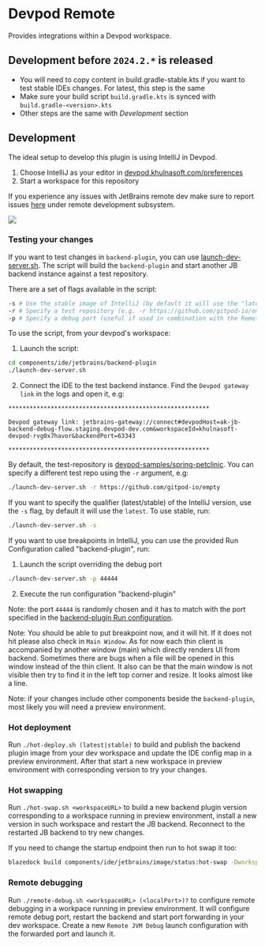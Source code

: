 # Devpod Remote

<!-- Plugin description -->
Provides integrations within a Devpod workspace.

<!-- Plugin description end -->

## Development before `2024.2.*` is released

- You will need to copy content in build.gradle-stable.kts if you want to test stable IDEs changes. For latest, this step is the same
- Make sure your build script `build.gradle.kts` is synced with `build.gradle-<version>.kts`
- Other steps are the same with *Development* section

## Development

The ideal setup to develop this plugin is using IntelliJ in Devpod.

1. Choose IntelliJ as your editor in [devpod.khulnasoft.com/preferences](https://devpod.khulnasoft.com/preferences)
2. Start a workspace for this repository

If you experience any issues with JetBrains remote dev make sure to report issues [here](https://youtrack.jetbrains.com/issues?q=project:%20CWM) under remote development subsystem.

<img src="https://user-images.githubusercontent.com/3082655/187091748-c58ce156-90b6-4522-83a7-b4312e36d949.png"/>

### Testing your changes

If you want to test changes in `backend-plugin`, you can use [launch-dev-server.sh](./launch-dev-server.sh). The script will build the `backend-plugin` and start another JB backend instance against a test repository.

There are a set of flags available in the script:

```bash
-s # Use the stable image of IntelliJ (by default it will use the "latest")
-r # Specify a test repository (e.g. -r https://github.com/gitpod-io/empty)
-p # Specify a debug port (useful if used in combination with the Remote JVM debugger in IntelliJ)
```

To use the script, from your devpod's workspace:

1. Launch the script:
  ```bash
  cd components/ide/jetbrains/backend-plugin
  ./launch-dev-server.sh
  ```
2. Connect the IDE to the test backend instance. Find the `Devpod gateway link` in the logs and open it, e.g:
  ```console
  *********************************************************

  Devpod gateway link: jetbrains-gateway://connect#devpodHost=ak-jb-backend-debug-flow.staging.devpod-dev.com&workspaceId=khulnasoft-devpod-rvg0x7havor&backendPort=63343

  *********************************************************
  ```

By default, the test-repository is [devpod-samples/spring-petclinic](https://github.com/devpod-samples/spring-petclinic). You can specify a different test repo using the `-r` argument, e.g:

```bash
./launch-dev-server.sh -r https://github.com/gitpod-io/empty
```

If you want to specify the qualifier (latest/stable) of the IntelliJ version, use the `-s` flag, by default it will use the `latest`. To use stable, run:

```bash
./launch-dev-server.sh -s
```

If you want to use breakpoints in IntelliJ, you can use the provided Run Configuration called "backend-plugin", run:

1. Launch the script overriding the debug port
```bash
./launch-dev-server.sh -p 44444
```
2. Execute the run configuration "backend-plugin"

Note: the port `44444` is randomly chosen and it has to match with the port specified in the [backend-plugin Run configuration](./.run/backend-plugin.run.xml).

Note: You should be able to put breakpoint now, and it will hit. If it does not hit please also check in `Main Window`.
As for now each thin client is accompanied by another window (main) which directly renders UI from backend.
Sometimes there are bugs when a file will be opened in this window instead of the thin client.
It also can be that the main window is not visible then try to find it in the left top corner and resize. It looks almost like a line.

Note: if your changes include other components beside the `backend-plugin`, most likely you will need a preview environment.

### Hot deployment

Run `./hot-deploy.sh (latest|stable)` to build and publish the backend plugin image from your dev workspace and
update the IDE config map in a preview environment. After that start a new workspace in preview environment
with corresponding version to try your changes.

### Hot swapping

Run `./hot-swap.sh <workspaceURL>` to build a new backend plugin version corresponding to a workspace running in preview environment,
install a new version in such workspace and restart the JB backend. Reconnect to the restarted JB backend to try new changes.

If you need to change the startup endpoint then run to hot swap it too:
```bash
blazedock build components/ide/jetbrains/image/status:hot-swap -DworkspaceUrl=<workspaceURL>
```

### Remote debugging

Run `./remote-debug.sh <workspaceURL> (<localPort>)?` to configure remote debugging in a workpace running in preview environment.
It will configure remote debug port, restart the backend and start port forwarding in your dev workspace.
Create a new `Remote JVM Debug` launch configuration with the forwarded port and launch it.
